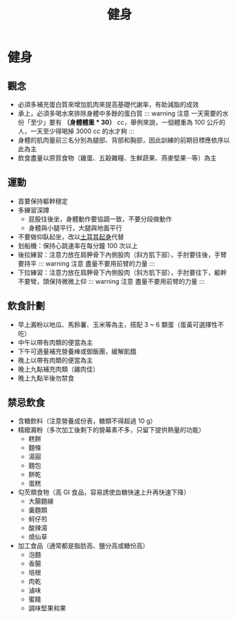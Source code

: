 ﻿---
title: '健身'
tags: ['健身']
---
# 健身

## 觀念
* 必須多補充蛋白質來增加肌肉來提高基礎代謝率，有助減脂的成效
* 承上，必須多喝水來排除身體中多餘的蛋白質
::: warning 注意
一天需要的水份「至少」要有 **（身體體重 * 30）** cc，舉例來說，一個體重為 100 公斤的人，一天至少得喝掉 3000 cc 的水才夠
:::   
* 身體的肌肉量前三名分別為腿部、背部和胸部，因此訓練的前期目標應依序以此為主
* 飲食盡量以原質食物（雞蛋、五穀雜糧、生鮮蔬果、燕麥堅果‧‧‧等）為主

## 運動
* 首要保持軀幹穩定
* 多練習深蹲
  * 屁股往後坐，身體動作要協調一致，不要分段做動作
  * 身體與小腿平行，大腿與地面平行
* 不要做仰臥起坐，改以[土耳其起身](https://www.google.com/url?sa=t&rct=j&q=&esrc=s&source=web&cd=&cad=rja&uact=8&ved=2ahUKEwii_JCHuJKJAxV9a_UHHd4BMB8QFnoECBYQAQ&url=https%3A%2F%2Fblog.worldgymtaiwan.com%2Fwhat-is-turkish-get-up-a-full-body-exercise&usg=AOvVaw3ZSma_PBvoFzJnOHxoJ6lQ&opi=89978449)代替
* 划船機：保持心跳速率在每分鐘 100 次以上
* 後拉練習：注意力放在肩胛骨下內側股肉（斜方肌下部），手肘要往後，手臂要持平
::: warning 注意
盡量不要用前臂的力量
:::   
* 下拉練習：注意力放在肩胛骨下內側股肉（斜方肌下部），手肘要往下，軀幹不要彎，頭保持微微上仰
::: warning 注意
盡量不要用前臂的力量
:::   

## 飲食計劃
* 早上澱粉以地瓜、馬鈴薯、玉米等為主，搭配 3 ~ 6 顆蛋（蛋黃可選擇性不吃）
* 中午以帶有肉類的便當為主
* 下午可適量補充營養棒或御飯團，緩解飢餓
* 晚上以帶有肉類的便當為主
* 晚上九點補充肉類（雞肉佳）
* 晚上九點半後勿禁食

## 禁忌飲食
* 含糖飲料（注意營養成份表，糖類不得超過 10 g）
* 精緻澱粉（多次加工後剩下的營幕素不多，只留下提供熱量的功能）
  * 糕餅
  * 麵條
  * 湯圓
  * 麵包
  * 餅乾
  * 蛋糕
* 勾芡類食物（高 GI 食品，容易誘使血糖快速上升再快速下降）
  * 大腸麵線
  * 羹麵類
  * 蚵仔煎
  * 酸辣湯
  * 燒仙草
* 加工食品（通常都是脂肪高、鹽分高或糖份高）
  * 泡麵
  * 香腸
  * 培根
  * 肉乾
  * 滷味
  * 蜜餞
  * 調味堅果和果